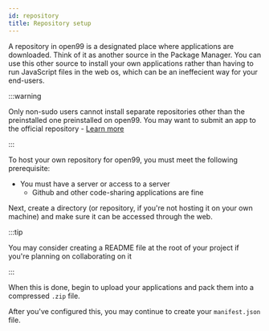 ```yaml
---
id: repository
title: Repository setup
---
```


A repository in open99 is a designated place where applications are downloaded. Think of it as another source in the Package Manager. You can use this other source to install your own applications rather than having to run JavaScript files in the web os, which can be an ineffecient way for your end-users.

:::warning

Only non-sudo users cannot install separate repositories other than the preinstalled one preinstalled on open99. You may want to submit an app to the official repository - [Learn more](submitting-app)

:::

To host your own repository for open99, you must meet the following prerequisite:  

* You must have a server or access to a server  
    * Github and other code-sharing applications are fine

Next, create a directory (or repository, if you're not hosting it on your own machine) and make sure it can be accessed through the web.  

:::tip

You may consider creating a README file at the root of your project if you're planning on collaborating on it

:::

When this is done, begin to upload your applications and pack them into a compressed `.zip` file.

After you've configured this, you may continue to create your `manifest.json` file.